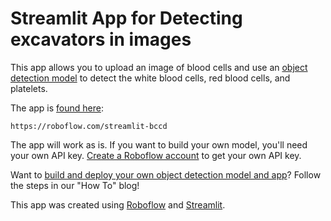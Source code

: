 # Streamlit App for Detecting excavators in images 

This app allows you to upload an image of blood cells and use an [object detection model](https://models.roboflow.com/object-detection) to detect the white blood cells, red blood cells, and platelets.

The app is [found here](https://roboflow.com/streamlit-bccd):
```
https://roboflow.com/streamlit-bccd
```

The app will work as is. If you want to build your own model, you'll need your own API key. [Create a Roboflow account](https://app.roboflow.com) to get your own API key.

Want to [build and deploy your own object detection model and app](https://blog.streamlit.io/how-to-use-roboflow-and-streamlit-to-visualize-object-detection-output/)? Follow the steps in our "How To" blog!

This app was created using [Roboflow](https://roboflow.com) and [Streamlit](https://streamlit.io/).
